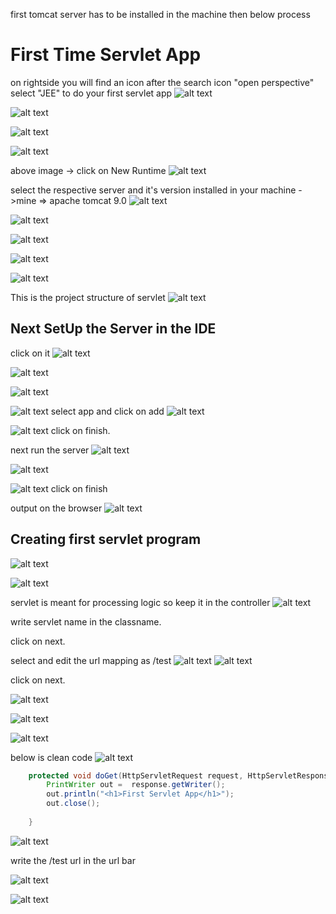 first tomcat server has to be installed in the machine
then below process
# First Time Servlet App
on rightside you will find an icon after the search icon "open perspective"
select "JEE" to do your first servlet app
![alt text](image.png)

![alt text](image-1.png)

![alt text](image-2.png)

![alt text](image-3.png)

above image -> click on New Runtime 
![alt text](image-4.png)

select the respective server and it's version installed in your machine
->mine => apache tomcat 9.0
![alt text](image-5.png)

![alt text](image-6.png)

![alt text](image-7.png)

![alt text](image-8.png)

![alt text](image-9.png)

This is the project structure of servlet
![alt text](image-10.png)

## Next SetUp the Server in the IDE

click on it
![alt text](image-11.png)

![alt text](image-12.png)

![alt text](image-13.png)

![alt text](image-14.png)
select app and click on add
![alt text](image-15.png)

![alt text](image-16.png)
click on finish.

next run the server
![alt text](image-17.png)

![alt text](image-18.png)

![alt text](image-19.png)
click on finish

output on the browser 
![alt text](image-20.png)

## Creating first servlet program
![alt text](image-21.png)

![alt text](image-22.png)

servlet is meant for processing logic so keep it in the controller
![alt text](image-23.png)

write servlet name in the classname.

click on next.

select and edit the url mapping as /test
![alt text](image-24.png)
![alt text](image-25.png)

click on next.

![alt text](image-26.png)

![alt text](image-27.png)

![alt text](image-28.png)

below is clean code
![alt text](image-29.png)

```java
	protected void doGet(HttpServletRequest request, HttpServletResponse response) throws ServletException, IOException {
		PrintWriter out =  response.getWriter(); 
		out.println("<h1>First Servlet App</h1>");
		out.close();
		
	}

```
![alt text](image-30.png)

write the /test url in the url bar

![alt text](image-31.png)

![alt text](image-32.png)
